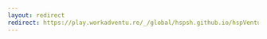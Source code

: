 ```yaml
---
layout: redirect
redirect: https://play.workadventu.re/_/global/hspsh.github.io/hspVenture/map.json
---
```


